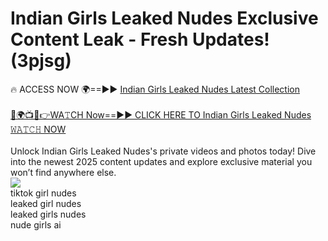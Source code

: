 # Indian Girls Leaked Nudes Exclusive Content Leak - Fresh Updates! (3pjsg)

🔥 ACCESS NOW 🌍==►► <a href="https://tinyurl.com/2mz8nhtm" rel="nofollow">Indian Girls Leaked Nudes Latest Collection</a>
<br><br>
[🔴🌍📺📱👉WA𝚃CH Now==►► CLICK HERE TO Indian Girls Leaked Nudes 𝚆𝙰𝚃𝙲𝙷 NOW](https://tinyurl.com/2mz8nhtm)
<br><br>
Unlock Indian Girls Leaked Nudes's private videos and photos today! Dive into the newest 2025 content updates and explore exclusive material you won’t find anywhere else.
<br>
<a href="https://tinyurl.com/2mz8nhtm" rel="nofollow" data-target="animated-image.originalLink"><img src="https://camo.githubusercontent.com/8a4f000d20f83aca3bf7ec5f350d767afa0574a8a352519fd8cfa583a6f93a33/68747470733a2f2f692e696d6775722e636f6d2f644a486b345a712e676966" data-canonical-src="https://i.imgur.com/dJHk4Zq.gif" style="max-width: 100%; display: inline-block;" data-target="animated-image.originalImage"></a>
<br>
tiktok girl nudes<br>
leaked girl nudes<br>
leaked girls nudes<br>
nude girls ai